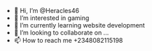 - 👋 Hi, I’m @Heracles46
- 👀 I’m interested in gaming 
- 🌱 I’m currently learning website development 
- 💞️ I’m looking to collaborate on ...
- 📫 How to reach me +2348082115198

<!---
Heracles46/Heracles46 is a ✨ special ✨ repository because its `README.md` (this file) appears on your GitHub profile.
You can click the Preview link to take a look at your changes.
--->
